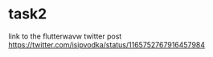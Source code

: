 # task2
link to the flutterwavw twitter post
https://twitter.com/isipvodka/status/1165752767916457984
